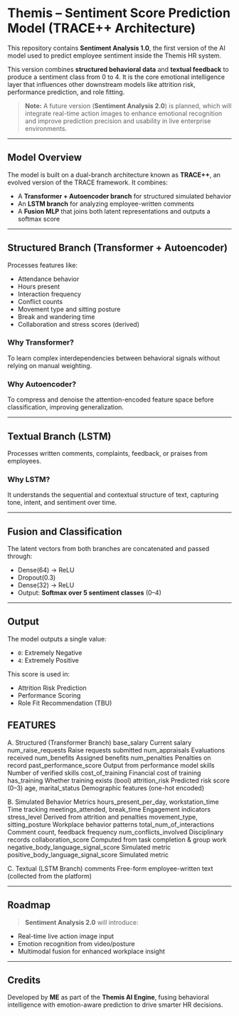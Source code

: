 # Themis – Sentiment Score Prediction Model (TRACE++ Architecture)

This repository contains **Sentiment Analysis 1.0**, the first version of the AI model used to predict employee sentiment inside the Themis HR system.

This version combines **structured behavioral data** and **textual feedback** to produce a sentiment class from 0 to 4. It is the core emotional intelligence layer that influences other downstream models like attrition risk, performance prediction, and role fitting.

>  **Note:** A future version (**Sentiment Analysis 2.0**) is planned, which will integrate real-time action images to enhance emotional recognition and improve prediction precision and usability in live enterprise environments.

---

##  Model Overview

The model is built on a dual-branch architecture known as **TRACE++**, an evolved version of the TRACE framework. It combines:

- A **Transformer + Autoencoder branch** for structured simulated behavior
- An **LSTM branch** for analyzing employee-written comments
- A **Fusion MLP** that joins both latent representations and outputs a softmax score

---

## Structured Branch (Transformer + Autoencoder)

Processes features like:
- Attendance behavior
- Hours present
- Interaction frequency
- Conflict counts
- Movement type and sitting posture
- Break and wandering time
- Collaboration and stress scores (derived)

### Why Transformer?
To learn complex interdependencies between behavioral signals without relying on manual weighting.

### Why Autoencoder?
To compress and denoise the attention-encoded feature space before classification, improving generalization.

---

##  Textual Branch (LSTM)

Processes written comments, complaints, feedback, or praises from employees.

### Why LSTM?
It understands the sequential and contextual structure of text, capturing tone, intent, and sentiment over time.

---

##  Fusion and Classification

The latent vectors from both branches are concatenated and passed through:

- Dense(64) → ReLU  
- Dropout(0.3)  
- Dense(32) → ReLU  
- Output: **Softmax over 5 sentiment classes** (0–4)

---

##  Output

The model outputs a single value:
- `0`: Extremely Negative  
- `4`: Extremely Positive

This score is used in:
-  Attrition Risk Prediction  
-  Performance Scoring  
-  Role Fit Recommendation (TBU)



## FEATURES

A. Structured (Transformer Branch)
base_salary	Current salary
num_raise_requests	Raise requests submitted
num_appraisals	Evaluations received
num_benefits	Assigned benefits
num_penalties	Penalties on record
past_performance_score	Output from performance model
skills	Number of verified skills
cost_of_training	Financial cost of training
has_training	Whether training exists (bool)
attrition_risk	Predicted risk score (0–3)
age, marital_status	Demographic features (one-hot encoded)

B. Simulated Behavior Metrics
hours_present_per_day, workstation_time	Time tracking
meetings_attended, break_time	Engagement indicators
stress_level	Derived from attrition and penalties
movement_type, sitting_posture	Workplace behavior patterns
total_num_of_interactions	Comment count, feedback frequency
num_conflicts_involved	Disciplinary records
collaboration_score	Computed from task completion & group work
negative_body_language_signal_score	Simulated metric
positive_body_language_signal_score	Simulated metric



 C. Textual (LSTM Branch)
comments Free-form employee-written text (collected from the platform)

---

##  Roadmap

> **Sentiment Analysis 2.0** will introduce:
- Real-time live action image input
- Emotion recognition from video/posture
- Multimodal fusion for enhanced workplace insight

---

##  Credits

Developed by **ME** as part of the **Themis AI Engine**, fusing behavioral intelligence with emotion-aware prediction to drive smarter HR decisions.

